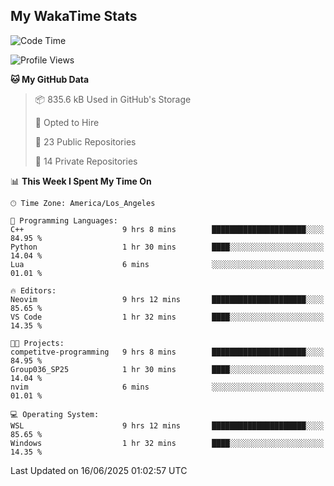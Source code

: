 ## My WakaTime Stats
<!--START_SECTION:waka-->
![Code Time](http://img.shields.io/badge/Code%20Time-339%20hrs%203%20mins-blue)

![Profile Views](http://img.shields.io/badge/Profile%20Views-0-blue)

**🐱 My GitHub Data** 

> 📦 835.6 kB Used in GitHub's Storage 
 > 
> 💼 Opted to Hire
 > 
> 📜 23 Public Repositories 
 > 
> 🔑 14 Private Repositories 
 > 
📊 **This Week I Spent My Time On** 

```text
🕑︎ Time Zone: America/Los_Angeles

💬 Programming Languages: 
C++                      9 hrs 8 mins        █████████████████████░░░░   84.95 % 
Python                   1 hr 30 mins        ████░░░░░░░░░░░░░░░░░░░░░   14.04 % 
Lua                      6 mins              ░░░░░░░░░░░░░░░░░░░░░░░░░   01.01 % 

🔥 Editors: 
Neovim                   9 hrs 12 mins       █████████████████████░░░░   85.65 % 
VS Code                  1 hr 32 mins        ████░░░░░░░░░░░░░░░░░░░░░   14.35 % 

🐱‍💻 Projects: 
competitve-programming   9 hrs 8 mins        █████████████████████░░░░   84.95 % 
Group036_SP25            1 hr 30 mins        ████░░░░░░░░░░░░░░░░░░░░░   14.04 % 
nvim                     6 mins              ░░░░░░░░░░░░░░░░░░░░░░░░░   01.01 % 

💻 Operating System: 
WSL                      9 hrs 12 mins       █████████████████████░░░░   85.65 % 
Windows                  1 hr 32 mins        ████░░░░░░░░░░░░░░░░░░░░░   14.35 % 
```


 Last Updated on 16/06/2025 01:02:57 UTC
<!--END_SECTION:waka-->
